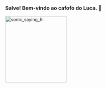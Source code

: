 ### Salve! Bem-vindo ao cafofo do Luca. 👋

<img src="https://c.tenor.com/ECDOKKbP82AAAAAi/sonic-hi.gif" alt="sonic_saying_hi" title="E aí irmão" width="195" height="212" /> 

<!--
**luca-ferro/luca-ferro** is a ✨ _special_ ✨ repository because its `README.md` (this file) appears on your GitHub profile.

Here are some ideas to get you started:

- 🔭 I’m currently working on ...
- 🌱 I’m currently learning ...
- 👯 I’m looking to collaborate on ...
- 🤔 I’m looking for help with ...
- 💬 Ask me about ...
- 📫 How to reach me: ...
- 😄 Pronouns: ...
- ⚡ Fun fact: ...
-->
